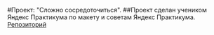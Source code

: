 #Проект: "Сложно сосредоточиться".
##Проект сделан учеником Яндекс Практикума по макету и советам Яндекс Практикума.
[Репозиторий](https://github.com/Mikuul2/slozhno-sosredotochitsya.git)
